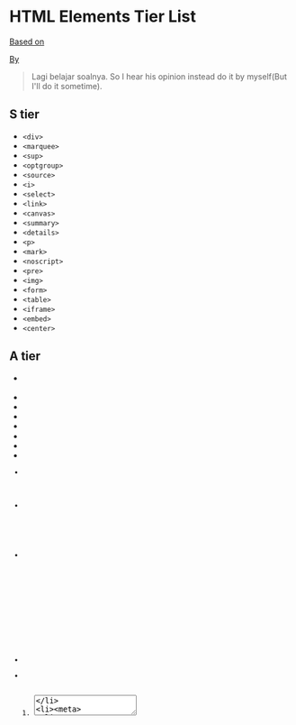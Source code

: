 # HTML Elements Tier List

[Based on](https://tiermaker.com/create/html-elements-16095055)

[By](https://www.youtube.com/watch?v=EtYtYnhxeNc)

> Lagi belajar soalnya. So I hear his opinion instead do it by myself(But I'll do it sometime).

## S tier

- `<div>`
- `<marquee>`
- `<sup>`
- `<optgroup>`
- `<source>`
- `<i>`
- `<select>`
- `<link>`
- `<canvas>`
- `<summary>`
- `<details>`
- `<p>`
- `<mark>`
- `<noscript>`
- `<pre>`
- `<img>`
- `<form>`
- `<table>`
- `<iframe>`
- `<embed>`
- `<center>`

## A tier

- <nav>
- <head>
- <thead>
- <sub>
- <option>

- <td>
- <picture>
- <code>
- <strike>
- <h2>

- <h1>
- <svg>
- <ol>
- <textarea>
- <meta>

- <datalist>

## B tier

<label>
<s>
<title>
<main>
<tbody>

<ul>
<progress>
<hr>
<h3>
<strong>

<em>
<th>
<tr>
<br>
<input>

<span>

## C tier

<caption>
<article>
<a>
<dialog>
<tfoot>

<figcaption>
<figure>
<h4>
<h5>
<blockquote>

<kbd>
<fieldset>

## D tier

<header>
<small>
<track>
<style>
<button>

<wbr>
<cite>
<data>
<h6>
<html>

<object>
<u>
<area>
<hgroup>
<q>

<body>
<abbr>
<b>
<section>
<col>

<colgroup>
<samp>
<footer>
